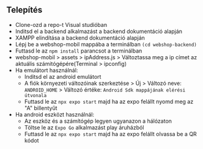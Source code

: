 ## Telepítés

- Clone-ozd a repo-t Visual studióban
- Inditsd el a backend alkalmazást a backend dokumentáció alapján
- XAMPP elindítása a backend dokumentáció alapján
- Lépj be a webshop-mobil mappába a terminálban `(cd webshop-backend)`
- Futtasd le az `npm install` parancsot a terminálban
- webshop-mobil > assets > ipAddress.js > Változtassa meg a ip címet az aktuális számitógépére(Terminal > ipconfig)
- Ha emulátort használnál:
    - Inditsd el az android emulátort
    - A fiók környezeti változóinak szerkeztése > Új > Változó neve: `ANDROID_HOME` > Változó értéke: `Android Sdk mappájának elérési útvonala`
    - Futtasd le az `npx expo start` majd ha az expo felállt nyomd meg az "A" billentyűt
- Ha android eszközt használnál:
    - Az eszköz és a számítógép legyen ugyanazon a hálózaton
    - Töltse le az `Expo Go` alkalmazást play áruházból
    - Futtasd le az `npx expo start` majd ha az expo felállt olvassa be a QR kódot
